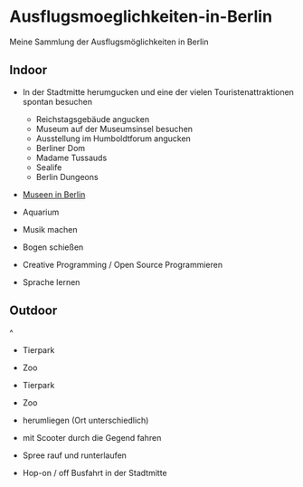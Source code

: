 # Ausflugsmoeglichkeiten-in-Berlin
Meine Sammlung der Ausflugsmöglichkeiten in Berlin

## Indoor

- In der Stadtmitte herumgucken und eine der vielen Touristenattraktionen spontan besuchen
    - Reichstagsgebäude angucken
    - Museum auf der Museumsinsel besuchen
    - Ausstellung im Humboldtforum angucken
    - Berliner Dom
    - Madame Tussauds
    - Sealife
    - Berlin Dungeons

- [Museen in Berlin](./www_berlin_de_slash_museen.txt)
- Aquarium
- Musik machen
- Bogen schießen
- Creative Programming / Open Source Programmieren
- Sprache lernen


## Outdoor
^
- Tierpark
- Zoo

- Tierpark
- Zoo
- herumliegen (Ort unterschiedlich)
- mit Scooter durch die Gegend fahren
- Spree rauf und runterlaufen
- Hop-on / off Busfahrt in der Stadtmitte

